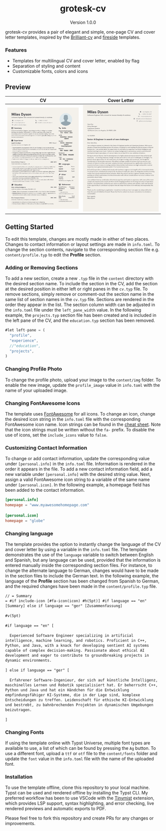 <h1 align="center"> grotesk-cv </h1>
<div align="center">Version 1.0.0</div>


grotesk-cv provides a pair of elegant and simple, one-page CV and cover letter templates, inspired by  the [Brilliant-cv](https://typst.app/universe/package/brilliant-cv/) and [fireside](https://typst.app/universe/package/fireside/1.0.0/) templates.


### Features 
- Templates for multilingual CV and cover letter, enabled by flag 
- Separation of styling and content
- Customizable fonts, colors and icons

## Preview

| CV | Cover Letter |
| :---: | :---: |
| <img src="./examples/cv_example.png"> | <img src="./examples/cover_letter_example.png"> |



## Getting Started
To edit this template, changes are mostly made in either of two places. Changes to contact information or layout settings are made in `info.toml`. To change the section contents, navigate to the corresponding section file e.g. `content/profile.typ` to edit the **Profile** section. 

### Adding or Removing Sections
To add a new section, create a new `.typ` file in the `content` directory with the desired section name. To include the section in the CV, add the section at the desired position in either left or right panes in the `cv.typ` file. To remove sections, simply remove or comment-out the section name in the same list of section names in the `cv.typ` file. Sections are rendered in the order they appear in the list. The section column width can be adjusted in the `info.toml` file under the `left_pane_width` value.
In the following example, the `projects.typ` section file has been created and is included in the left pane of the CV, and the `education.typ` section has been removed. 

```rust
#let left-pane = (
  "profile",
  "experience",
  //"education",
  "projects",
)
```

### Changing Profile Photo
To change the profile photo, upload your image to the `content/img` folder. To enable the new image, update the `profile_image` value in `info.toml` with the name of your uploaded image. 


### Changing FontAwesome Icons
The template uses [FontAwesome](https://fontawesome.com/) for all icons. To change an icon, change the desired icon string in the `info.toml` file with the corresponding FontAwesome icon name. Icon strings can be found in the [cheat sheet](https://fontawesome.com/v4/cheatsheet/). Note that the icon strings must be written without the `fa-` prefix. 
To disable the use of icons, set the `include_icons` value to `false`.



### Customizing Contact Information
To change or add contact information, update the corresponding value under `[personal.info]` in the `info.toml` file. Information is rendered in the order it appears in the file. 
To add a new contact information field, add a new variable under `[personal.info]` with the desired string value. Next, assign a valid FontAwesome icon string to a variable of the same name under `[personal.icon]`. 
In the following example, a homepage field has been added to the contact information. 

```toml
[personal.info]
homepage = "www.myawesomehomepage.com"

[personal.icon]
homepage = "globe"
```

### Changing language
The template provides the option to instantly change the language of the CV and cover letter by using a variable in the `info.toml` file. The template demonstrates the use of the `language` variable to switch between English and Spanish, but any language can be used, provided that the information is entered manually inside the corresponding section files. For instance, to change the alternate language to German, changes would have to be made in the section files to include the German text. 
In the following example, the language of the **Profile** section has been changed from Spanish to German, and the required changes have been made in the `content/profile.typ` file. 


```
// = Summary
= #if include-icon [#fa-icon(icon) #h(5pt)] #if language == "en" [Summary] else if language == "ger" [Zusammenfassung]

#v(5pt)

#if language == "en" [

  Experienced Software Engineer specializing in artificial intelligence, machine learning, and robotics. Proficient in C++, Python, and Java, with a knack for developing sentient AI systems capable of complex decision-making. Passionate about ethical AI development and eager to contribute to groundbreaking projects in dynamic environments.

] else if language == "ger" [

  Erfahrener Software-Ingenieur, der sich auf künstliche Intelligenz, maschinelles Lernen und Robotik spezialisiert hat. Er beherrscht C++, Python und Java und hat ein Händchen für die Entwicklung empfindungsfähiger KI-Systeme, die in der Lage sind, komplexe Entscheidungen zu treffen. Leidenschaft für ethische KI-Entwicklung und bestrebt, zu bahnbrechenden Projekten in dynamischen Umgebungen beizutragen.

]

``` 

### Changing Fonts
If using the template online with Typst Universe, multiple font types are available to use, a list of which can be found by pressing the `Ag` button. To use a different font, upload a `ttf` or `otf` file to the `content/fonts` folder and update the `font` value in the `info.toml` file with the name of the uploaded font.


### Installation

To use the template offline, clone this repository to your local machine. Typst can be used and rendered offline by installing the Typst CLI. My preferred workflow has been to use VSCode with the [Tinymist](https://github.com/Myriad-Dreamin/tinymist/releases) extension, which provides LSP support, syntax highlighting, and error checking, live rendered previews and automatic exports to PDF. 

Please feel free to fork this repository and create PRs for any changes or improvements. 
